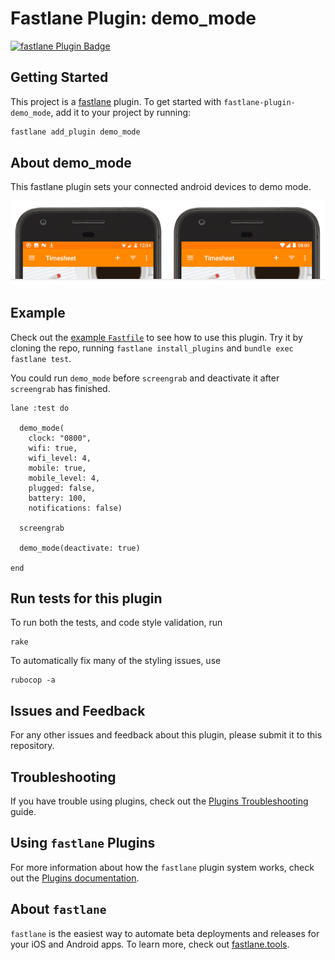 # Fastlane Plugin: demo_mode

[![fastlane Plugin Badge](https://rawcdn.githack.com/fastlane/fastlane/master/fastlane/assets/plugin-badge.svg)](https://rubygems.org/gems/fastlane-plugin-demo_mode)

## Getting Started

This project is a [fastlane](https://github.com/fastlane/fastlane) plugin. To get started with `fastlane-plugin-demo_mode`, add it to your project by running:

```bash
fastlane add_plugin demo_mode
```

## About demo_mode

This fastlane plugin sets your connected android devices to demo mode.

![Comparison](img/comparison.png)

## Example

Check out the [example `Fastfile`](fastlane/Fastfile) to see how to use this plugin. Try it by cloning the repo, running `fastlane install_plugins` and `bundle exec fastlane test`.

You could run `demo_mode` before `screengrab` and deactivate it after `screengrab` has finished.

```
lane :test do

  demo_mode(
    clock: "0800",
    wifi: true,
    wifi_level: 4,
    mobile: true,
    mobile_level: 4,
    plugged: false,
    battery: 100,
    notifications: false)

  screengrab

  demo_mode(deactivate: true)

end
```

## Run tests for this plugin

To run both the tests, and code style validation, run

```
rake
```

To automatically fix many of the styling issues, use
```
rubocop -a
```

## Issues and Feedback

For any other issues and feedback about this plugin, please submit it to this repository.

## Troubleshooting

If you have trouble using plugins, check out the [Plugins Troubleshooting](https://docs.fastlane.tools/plugins/plugins-troubleshooting/) guide.

## Using `fastlane` Plugins

For more information about how the `fastlane` plugin system works, check out the [Plugins documentation](https://docs.fastlane.tools/plugins/create-plugin/).

## About `fastlane`

`fastlane` is the easiest way to automate beta deployments and releases for your iOS and Android apps. To learn more, check out [fastlane.tools](https://fastlane.tools).

